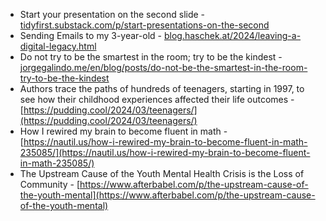 * Start your presentation on the second slide - [tidyfirst.substack.com/p/start-presentations-on-the-second](https://tidyfirst.substack.com/p/start-presentations-on-the-second)
* Sending Emails to my 3-year-old - [blog.haschek.at/2024/leaving-a-digital-legacy.html](https://blog.haschek.at/2024/leaving-a-digital-legacy.html)
* Do not try to be the smartest in the room; try to be the kindest - [jorgegalindo.me/en/blog/posts/do-not-be-the-smartest-in-the-room-try-to-be-the-kindest](https://www.jorgegalindo.me/en/blog/posts/do-not-be-the-smartest-in-the-room-try-to-be-the-kindest)
* Authors trace the paths of hundreds of teenagers, starting in 1997, to see how their childhood experiences affected their life outcomes - [https://pudding.cool/2024/03/teenagers/](https://pudding.cool/2024/03/teenagers/)
* How I rewired my brain to become fluent in math - [https://nautil.us/how-i-rewired-my-brain-to-become-fluent-in-math-235085/](https://nautil.us/how-i-rewired-my-brain-to-become-fluent-in-math-235085/)
* The Upstream Cause of the Youth Mental Health Crisis is the Loss of Community - [https://www.afterbabel.com/p/the-upstream-cause-of-the-youth-mental](https://www.afterbabel.com/p/the-upstream-cause-of-the-youth-mental)
